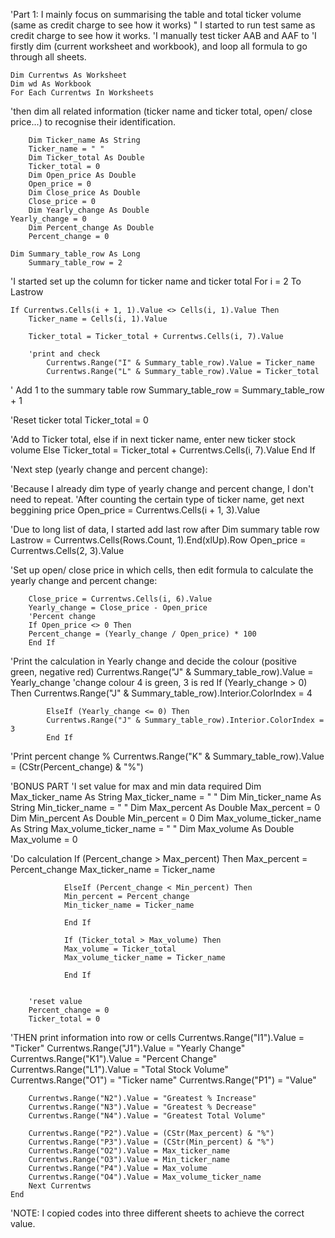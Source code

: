 'Part 1: I mainly focus on summarising the table and total ticker volume (same as credit charge to see how it works)
" I started to run test same as credit charge to see how it works.
'I manually test ticker AAB and AAF to
'I firstly dim (current worksheet and workbook), and loop all formula to go through all sheets.

	Dim Currentws As Worksheet
   	Dim wd As Workbook 
	For Each Currentws In Worksheets

'then dim all related information (ticker name and ticker total, open/ close price...) to recognise their identification.
	        
    	Dim Ticker_name As String
    	Ticker_name = " "
    	Dim Ticker_total As Double
    	Ticker_total = 0
    	Dim Open_price As Double
    	Open_price = 0
    	Dim Close_price As Double
    	Close_price = 0
    	Dim Yearly_change As Double
   	Yearly_change = 0
    	Dim Percent_change As Double
    	Percent_change = 0

	Dim Summary_table_row As Long
    	Summary_table_row = 2

'I started set up the column for ticker name and ticker total 
	For i = 2 To Lastrow

    If Currentws.Cells(i + 1, 1).Value <> Cells(i, 1).Value Then
        Ticker_name = Cells(i, 1).Value

		Ticker_total = Ticker_total + Currentws.Cells(i, 7).Value
        
        'print and check
        	Currentws.Range("I" & Summary_table_row).Value = Ticker_name
        	Currentws.Range("L" & Summary_table_row).Value = Ticker_total

' Add 1 to the summary table row
		Summary_table_row = Summary_table_row + 1

'Reset ticker total
		Ticker_total = 0

'Add to Ticker total, else if in next ticker name, enter new ticker stock volume
	Else
    	Ticker_total = Ticker_total + Currentws.Cells(i, 7).Value
   End If

'Next step (yearly change and percent change):

'Because I already dim type of yearly change and percent change, I don't need to repeat.
'After counting the certain type of ticker name, get next beggining price
Open_price = Currentws.Cells(i + 1, 3).Value

'Due to long list of data, I started add last row after Dim summary table row 
	Lastrow = Currentws.Cells(Rows.Count, 1).End(xlUp).Row
    	Open_price = Currentws.Cells(2, 3).Value

'Set up open/ close price in which cells, then edit formula to calculate the yearly change and percent change:

        Close_price = Currentws.Cells(i, 6).Value
        Yearly_change = Close_price - Open_price
        'Percent change
        If Open_price <> 0 Then
        Percent_change = (Yearly_change / Open_price) * 100
        End If

'Print the calculation in Yearly change and decide the colour (positive green, negative red)
Currentws.Range("J" & Summary_table_row).Value = Yearly_change
            'change colour 4 is green, 3 is red
            If (Yearly_change > 0) Then
            Currentws.Range("J" & Summary_table_row).Interior.ColorIndex = 4
            
            ElseIf (Yearly_change <= 0) Then
            Currentws.Range("J" & Summary_table_row).Interior.ColorIndex = 3
            End If

'Print percent change %
        Currentws.Range("K" & Summary_table_row).Value = (CStr(Percent_change) & "%")
        
'BONUS PART
'I set value for max and min data required
    Dim Max_ticker_name As String
    Max_ticker_name = " "
    Dim Min_ticker_name As String
    Min_ticker_name = " "
    Dim Max_percent As Double
    Max_percent = 0
    Dim Min_percent As Double
    Min_percent = 0
    Dim Max_volume_ticker_name As String
    Max_volume_ticker_name = " "
    Dim Max_volume As Double
    Max_volume = 0

'Do calculation 
If (Percent_change > Max_percent) Then
                Max_percent = Percent_change
                Max_ticker_name = Ticker_name
                
                ElseIf (Percent_change < Min_percent) Then
                Min_percent = Percent_change
                Min_ticker_name = Ticker_name
                
                End If
                
                If (Ticker_total > Max_volume) Then
                Max_volume = Ticker_total
                Max_volume_ticker_name = Ticker_name
                
                End If
       
        
        'reset value 
        Percent_change = 0
        Ticker_total = 0

'THEN print information into row or cells
Currentws.Range("I1").Value = "Ticker"
		Currentws.Range("J1").Value = "Yearly Change"
		Currentws.Range("K1").Value = "Percent Change"
		Currentws.Range("L1").Value = "Total Stock Volume"
		Currentws.Range("O1") = "Ticker name"
		Currentws.Range("P1") = "Value"

		Currentws.Range("N2").Value = "Greatest % Increase"
		Currentws.Range("N3").Value = "Greatest % Decrease"
		Currentws.Range("N4").Value = "Greatest Total Volume"
	
		Currentws.Range("P2").Value = (CStr(Max_percent) & "%")
		Currentws.Range("P3").Value = (CStr(Min_percent) & "%")
		Currentws.Range("O2").Value = Max_ticker_name
		Currentws.Range("O3").Value = Min_ticker_name
		Currentws.Range("P4").Value = Max_volume
		Currentws.Range("O4").Value = Max_volume_ticker_name
    	Next Currentws
	End 

'NOTE: I copied codes into three different sheets to achieve the correct value.
	